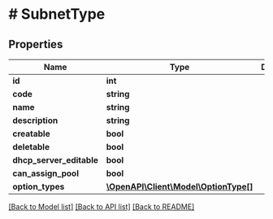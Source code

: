 # # SubnetType

## Properties

Name | Type | Description | Notes
------------ | ------------- | ------------- | -------------
**id** | **int** |  | [optional]
**code** | **string** |  | [optional]
**name** | **string** |  | [optional]
**description** | **string** |  | [optional]
**creatable** | **bool** |  | [optional]
**deletable** | **bool** |  | [optional]
**dhcp_server_editable** | **bool** |  | [optional]
**can_assign_pool** | **bool** |  | [optional]
**option_types** | [**\OpenAPI\Client\Model\OptionType[]**](OptionType.md) |  | [optional]

[[Back to Model list]](../../README.md#models) [[Back to API list]](../../README.md#endpoints) [[Back to README]](../../README.md)
